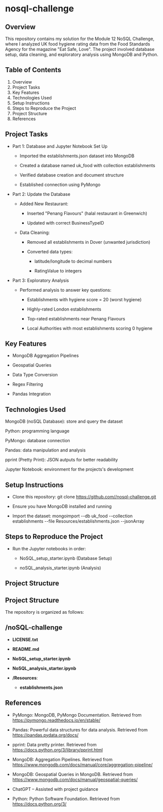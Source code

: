 # nosql-challenge

## Overview
This repository contains my solution for the Module 12 NoSQL Challenge, where I analyzed UK food hygiene rating data from the Food Standards Agency for the magazine "Eat Safe, Love". The project involved database setup, data cleaning, and exploratory analysis using MongoDB and Python.

## Table of Contents
1. Overview
2. Project Tasks
3. Key Features
4. Technologies Used
5. Setup Instructions
6. Steps to Reproduce the Project
7. Project Structure
8. References

## Project Tasks
* Part 1: Database and Jupyter Notebook Set Up
    * Imported the establishments.json dataset into MongoDB

    * Created a database named uk_food with collection establishments

    * Verified database creation and document structure

    * Established connection using PyMongo

* Part 2: Update the Database
    * Added New Restaurant:

        * Inserted "Penang Flavours" (halal restaurant in Greenwich)

        * Updated with correct BusinessTypeID

    * Data Cleaning:

        * Removed all establishments in Dover (unwanted jurisdiction)

        * Converted data types:

            * latitude/longitude to decimal numbers

            * RatingValue to integers

* Part 3: Exploratory Analysis
    * Performed analysis to answer key questions:

        * Establishments with hygiene score = 20 (worst hygiene)

        * Highly-rated London establishments

        * Top-rated establishments near Penang Flavours

        * Local Authorities with most establishments scoring 0 hygiene

## Key Features
* MongoDB Aggregation Pipelines

* Geospatial Queries

* Data Type Conversion

* Regex Filtering

* Pandas Integration

## Technologies Used
MongoDB (noSQL Database): store and query the dataset

Python: programming language

PyMongo: database connection

Pandas: data manipulation and analysis

pprint (Pretty Print): JSON autputs for better readability

Jupyter Notebook: environment for the projects's development

## Setup Instructions
* Clone this repository: git clone https://github.com//nosql-challenge.git

* Ensure you have MongoDB installed and running

* Import the dataset: mongoimport --db uk_food --collection establishments --file Resources/establishments.json --jsonArray

## Steps to Reproduce the Project
* Run the Jupyter notebooks in order:

    * NoSQL_setup_starter.ipynb (Database Setup)

    * noSQL_analysis_starter.ipynb (Analysis)

## Project Structure

## Project Structure
The repository is organized as follows:

## /noSQL-challenge

- **LICENSE.txt**
- **README.md**
- **NoSQL_setup_starter.ipynb**
- **NoSQL_analysis_starter.ipynb**

- **/Resources**:
  - **establishments.json**

## References
* PyMongo: MongoDB, PyMongo Documentation. Retrieved from https://pymongo.readthedocs.io/en/stable/

* Pandas: Powerful data structures for data analysis. Retrieved from https://pandas.pydata.org/docs/

* pprint: Data pretty printer. Retrieved from https://docs.python.org/3/library/pprint.html

* MongoDB: Aggregation Pipelines. Retrieved from https://www.mongodb.com/docs/manual/core/aggregation-pipeline/

* MongoDB: Geospatial Queries in MongoDB. Retrieved from https://www.mongodb.com/docs/manual/geospatial-queries/

* ChatGPT – Assisted with project guidance

* Python: Python Software Foundation. Retrieved from https://docs.python.org/3/